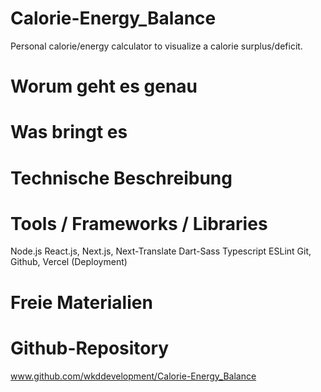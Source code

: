 # Calorie-Energy_Balance
Personal calorie/energy calculator to visualize a calorie surplus/deficit.


# Worum geht es genau

# Was bringt es

# Technische Beschreibung

# Tools / Frameworks / Libraries
Node.js
React.js, Next.js, Next-Translate
Dart-Sass 
Typescript
ESLint
Git, Github, Vercel (Deployment)

# Freie Materialien

# Github-Repository
www.github.com/wkddevelopment/Calorie-Energy_Balance